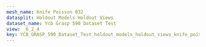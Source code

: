 ```yaml
---
mesh_name: Knife Poisson 032
datasplit: Holdout Models Holdout Views
dataset_name: Ycb Grasp 590 Dataset Test
view: _6_2_4
key: YCB_GRASP_590_Dataset_Test_holdout_models_holdout_views_knife_poisson_032__6_2_4
---
```

